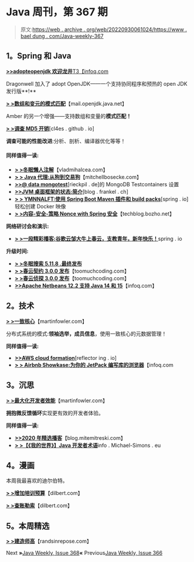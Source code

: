 # Java 周刊，第 367 期

> 原文:[https://web . archive . org/web/20220930061024/https://www . bael dung . com/Java-weekly-367](https://web.archive.org/web/20220930061024/https://www.baeldung.com/java-weekly-367)

## **1。Spring 和 Java**

[**>>adopteopenjdk 欢迎龙井**T3【infoq.com](https://web.archive.org/web/20221208143841/https://www.infoq.com/news/2021/01/adoptopenjdk-welcomes-dragonwell/)

Dragonwell 加入了 adopt OpenJDK——一个支持协同程序和预热的 open JDK 发行版**!**

[**> >数组和变元的模式匹配**](https://web.archive.org/web/20221208143841/https://mail.openjdk.java.net/pipermail/amber-spec-experts/2021-January/002695.html)【mail.openjdk.java.net】

Amber 的另一个增强——支持数组和变量的**模式匹配！**

[**> >调查 MD5 开销**](https://web.archive.org/web/20221208143841/https://cl4es.github.io/2021/01/04/Investigating-MD5-Overheads.html)[cl4es . github . io]

**调查可能的性能改进**:分析、剖析、编译器优化等等！

#### **同样值得一读:**

*   [**> >冬眠懒人注解**](https://web.archive.org/web/20221208143841/https://vladmihalcea.com/hibernate-lazytoone-annotation/)【vladmihalcea.com】
*   [**> > Java 代理:从狗到交易狗**](https://web.archive.org/web/20221208143841/https://www.mitchellbosecke.com/post/java-proxies-from-dog-to-transactionaldog)【mitchellbosecke.com】
*   [**>>@ data mongotest**](https://web.archive.org/web/20221208143841/https://rieckpil.de/mongodb-testcontainers-setup-for-datamongotest/)[rieckpil . de]的 MongoDB Testcontainers 设置
*   [**>>JVM 桌面框架的状态:简介**](https://web.archive.org/web/20221208143841/https://blog.frankel.ch/state-jvm-desktop-frameworks/1)[blog . frankel . ch]
*   **[> > YMNNALFT:使用 Spring Boot Maven 插件和 build packs](https://web.archive.org/web/20221208143841/https://spring.io/blog/2021/01/04/ymnnalft-easy-docker-image-creation-with-the-spring-boot-maven-plugin-and-buildpacks)**[spring . io]轻松创建 Docker 映像
*   [**> >内容-安全-策略 Nonce with Spring 安全**](https://web.archive.org/web/20221208143841/https://techblog.bozho.net/content-security-policy-nonce-with-spring-security/)【techblog.bozho.net】

**网络研讨会和演示:**

*   [**> >一段精彩播客:谷歌云邹大牛上春云，支教青年，新年快乐！**](https://web.archive.org/web/20221208143841/https://spring.io/blog/2020/12/31/a-bootiful-podcast-google-cloud-s-daniel-zou-on-spring-cloud-gcp-teaching-the-youths-and-happy-new-year)spring . io

**升级时间:**

*   [**> >冬眠搜索 5.11.8 .最终发布**](https://web.archive.org/web/20221208143841/https://in.relation.to/2021/01/06/hibernate-search-5-11-8-Final/)
*   [**> >春云契约 3.0.0 发布**](https://web.archive.org/web/20221208143841/https://toomuchcoding.com/articles/2020/12/23/spring-cloud-contract-3-0-0-released/)【toomuchcoding.com】
*   [**> >春云侦探 3.0.0 发布**](https://web.archive.org/web/20221208143841/https://toomuchcoding.com/articles/2021/01/04/spring-cloud-sleuth-3-0-0-released/)【toomuchcoding.com】
*   [**>>Apache Netbeans 12.2 支持 Java 14 和 15**](https://web.archive.org/web/20221208143841/https://www.infoq.com/news/2021/01/netbeans-12-2-java14-java15/)【infoq.com】

## **2。技术**

[**> >一致核心**](https://web.archive.org/web/20221208143841/https://martinfowler.com/articles/patterns-of-distributed-systems/consistent-core.html)【martinfowler.com】

分布式系统的模式:**领袖选举，成员信息**，使用一致核心的元数据管理！

**同样值得一读:**

*   [**>>AWS cloud formation**](https://web.archive.org/web/20221208143841/https://reflectoring.io/getting-started-with-aws-cloudformation/)[reflector ing . io]
*   [**> > Airbnb Showkase:为你的 JetPack 编写库的浏览器**](https://web.archive.org/web/20221208143841/https://www.infoq.com/news/2020/12/airbnb-showkase-jetpack-compose/)【infoq.com

## **3。沉思**

[**> >最大化开发者效能**](https://web.archive.org/web/20221208143841/https://martinfowler.com/articles/developer-effectiveness.html)【martinfowler.com】

**拥抱微反馈循环**实现更有效的开发者体验。

**同样值得一读:**

*   [**>>2020 年精选播客**](https://web.archive.org/web/20221208143841/https://blog.mitemitreski.com/2020/12/selected-podcasts-from-2020.html)【blog.mitemitreski.com】
*   [**> >【《我的世界》】Java 开发者术语**](https://web.archive.org/web/20221208143841/https://info.michael-simons.eu/2021/01/03/minecraft-terminology-for-java-developers/)info . Michael-Simons . eu

## **4。漫画**

本周我最喜欢的迪尔伯特。

[**> >增加培训预算**](https://web.archive.org/web/20221208143841/https://dilbert.com/strip/2021-01-03)【dilbert.com】

[**> >查账勒索**](https://web.archive.org/web/20221208143841/https://dilbert.com/strip/2021-01-02)【dilbert.com】

## **5。本周精选**

**[> >建造师高](https://web.archive.org/web/20221208143841/https://randsinrepose.com/archives/the-builders-high/)**【randsinrepose.com】

Next **»**[Java Weekly, Issue 368](/web/20221208143841/https://www.baeldung.com/java-weekly-368)**«** Previous[Java Weekly, Issue 366](/web/20221208143841/https://www.baeldung.com/java-weekly-366)